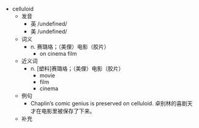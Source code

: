- celluloid
  - 发音
    - 英 /undefined/
    - 美 /undefined/
  - 词义
    - n. 赛璐珞；（美俚）电影（胶片）
      - on cinema film
  - 近义词
    - n. [塑料]赛璐珞；（美俚）电影（胶片）
      - movie
      - film
      - cinema
  - 例句
    - Chaplin’s comic genius is preserved on celluloid. 卓别林的喜剧天才在电影里被保存了下来。
  - 补充